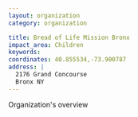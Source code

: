 ```yaml
---
layout: organization
category: organization

title: Bread of Life Mission Bronx
impact_area: Children
keywords: 
coordinates: 40.855534,-73.900787
address: |
  2176 Grand Concourse
  Bronx NY 
---
```

Organization's overview
